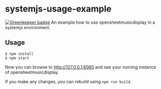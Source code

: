 # systemjs-usage-example

[![Greenkeeper badge](https://badges.greenkeeper.io/opensheetmusicdisplay/systemjs-usage-example.svg)](https://greenkeeper.io/)
An example how to use opensheetmusicdisplay in a systemjs environment.

## Usage
```
$ npm install
$ npm start
```
Now you can browse to http://127.0.0.1:8080 and see your running instance of opensheetmusicdisplay.

If you make any changes, you can rebuild using `npm run build`.